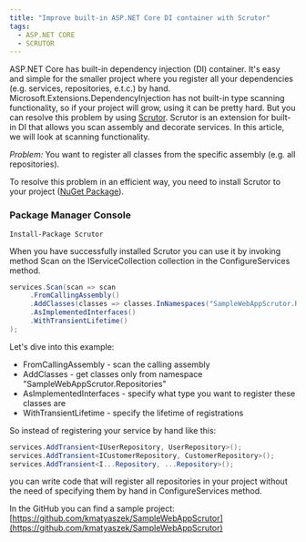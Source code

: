 ```yaml
---
title: "Improve built-in ASP.NET Core DI container with Scrutor"
tags:
  - ASP.NET CORE
  - SCRUTOR
---
```


ASP.NET Core has built-in dependency injection (DI) container. It's easy and simple for the smaller project where you register all your dependencies (e.g. services, repositories, e.t.c.) by hand. Microsoft.Extensions.DependencyInjection has not built-in type scanning functionality, so if your project will grow, using it can be pretty hard. But you can resolve this problem by using [Scrutor](https://github.com/khellang/Scrutor). Scrutor is an extension for built-in DI that allows you scan assembly and decorate services. In this article, we will look at scanning functionality.

*Problem:*
You want to register all classes from the specific assembly (e.g. all repositories).

To resolve this problem in an efficient way, you need to install Scrutor to your project ([NuGet Package](https://www.nuget.org/packages/Scrutor)).

### Package Manager Console
~~~
Install-Package Scrutor
~~~

When you have successfully installed Scrutor you can use it by invoking method Scan on the IServiceCollection collection in the ConfigureServices method.

~~~ csharp
services.Scan(scan => scan
     .FromCallingAssembly()
     .AddClasses(classes => classes.InNamespaces("SampleWebAppScrutor.Repositories"))
     .AsImplementedInterfaces()
     .WithTransientLifetime()
);
~~~

Let's dive into this example:
* FromCallingAssembly - scan the calling assembly
* AddClasses - get classes only from namespace "SampleWebAppScrutor.Repositories"
* AsImplementedInterfaces - specify what type you want to register these classes are
* WithTransientLifetime - specify the lifetime of registrations

So instead of registering your service by hand like this:

~~~ csharp
services.AddTransient<IUserRepository, UserRepository>();
services.AddTransient<ICustomerRepository, CustomerRepository>();
services.AddTransient<I...Repository, ...Repository>();
~~~

you can write code that will register all repositories in your project without the need of specifying them by hand in ConfigureServices method.

In the GitHub you can find a sample project: [https://github.com/kmatyaszek/SampleWebAppScrutor](https://github.com/kmatyaszek/SampleWebAppScrutor)
